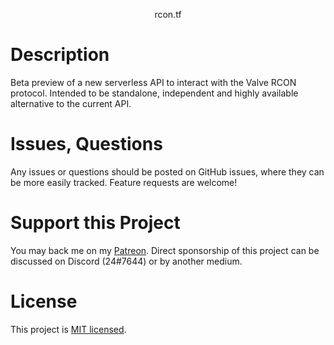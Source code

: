 <p align="center">
 rcon.tf
</p>

# Description

Beta preview of a new serverless API to interact with the Valve RCON protocol. Intended to be standalone, independent and highly available alternative to the current API.

# Issues, Questions

Any issues or questions should be posted on GitHub issues, where they can be more easily tracked. Feature requests are welcome!

# Support this Project

You may back me on my [Patreon](https://www.patreon.com/c43721). Direct sponsorship of this project can be discussed on Discord (24#7644) or by another medium.

# License

This project is [MIT licensed](LICENSE).
